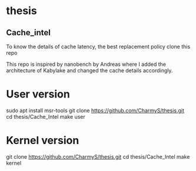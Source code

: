 # thesis

## Cache_intel

To know the details of cache latency, the best replacement policy clone this repo

This repo is inspired by nanobench by Andreas where I added the architecture of Kabylake and changed the cache details accordingly.

# User version

sudo apt install msr-tools
git clone https://github.com/CharmyS/thesis.git
cd thesis/Cache_Intel
make user

# Kernel version

git clone https://github.com/CharmyS/thesis.git
cd thesis/Cache_Intel
make kernel
